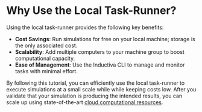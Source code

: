 # Why Use the Local Task-Runner?
Using the local task-runner provides the following key benefits:
- **Cost Savings**: Run simulations for free on your local machine; storage is the only associated cost.
- **Scalability**: Add multiple computers to your machine group to boost computational capacity.
- **Ease of Management**: Use the Inductiva CLI to manage and monitor tasks with minimal effort.


By following this tutorial, you can efficiently use the local task-runner to execute simulations at a small scale while while keeping costs low. After you validate that your simulation is producing the intended results, you can scale up using state-of-the-art [cloud computational resources](https://cloud.google.com/compute/docs/machine-resource).
